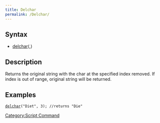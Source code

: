 ```yaml
---
title: Delchar
permalink: /Delchar/
---
```


Syntax
------

-   [delchar](/delchar "wikilink")(<string>,<index>)

Description
-----------

Returns the original string with the char at the specified index removed. If index is out of range, original string will be returned.

Examples
--------

[`delchar`](/delchar "wikilink")`("Diet", 3); //returns "Die"`

[Category:Script Command](/Category:Script_Command "wikilink")